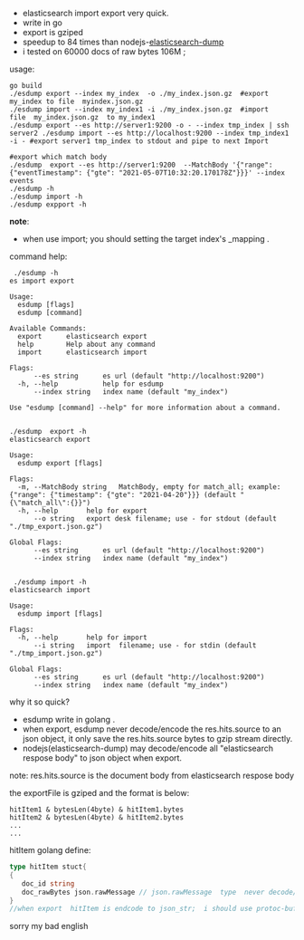 - elasticsearch  import export very quick.
- write in go 
- export is gziped 
- speedup to 84 times than nodejs-[elasticsearch-dump](https://github.com/elasticsearch-dump/elasticsearch-dump)  
 - i tested on 60000 docs of raw bytes 106M ;
 

 
 usage:
 ```shell script
go build 
./esdump export --index my_index  -o ./my_index.json.gz  #export  my_index to file  myindex.json.gz
./esdump import --index my_index1 -i ./my_index.json.gz  #import   file  my_index.json.gz  to my_index1
./esdump export --es http://server1:9200 -o - --index tmp_index | ssh server2 ./esdump import --es http://localhost:9200 --index tmp_index1  -i - #export server1 tmp_index to stdout and pipe to next Import

#export which match body
./esdump  export --es http://server1:9200  --MatchBody '{"range": {"eventTimestamp": {"gte": "2021-05-07T10:32:20.170178Z"}}}' --index events
 ./esdump -h
./esdump import -h
./esdump expport -h
 ```

**note**:
- when use import;  you should setting the target index's _mapping .


command help:
```shell script
 ./esdump -h
es import export

Usage:
  esdump [flags]
  esdump [command]

Available Commands:
  export      elasticsearch export
  help        Help about any command
  import      elasticsearch import

Flags:
      --es string      es url (default "http://localhost:9200")
  -h, --help           help for esdump
      --index string   index name (default "my_index")

Use "esdump [command] --help" for more information about a command.


./esdump  export -h
elasticsearch export

Usage:
  esdump export [flags]

Flags:
  -m, --MatchBody string   MatchBody, empty for match_all; example:{"range": {"timestamp": {"gte": "2021-04-20"}}} (default "{\"match_all\":{}}")
  -h, --help       help for export
      --o string   export desk filename; use - for stdout (default "./tmp_export.json.gz")

Global Flags:
      --es string      es url (default "http://localhost:9200")
      --index string   index name (default "my_index")


 ./esdump import -h
elasticsearch import

Usage:
  esdump import [flags]

Flags:
  -h, --help       help for import
      --i string   import  filename; use - for stdin (default "./tmp_import.json.gz")

Global Flags:
      --es string      es url (default "http://localhost:9200")
      --index string   index name (default "my_index")

```


why it so quick?

- esdump write in golang .
- when export,  esdump never decode/encode the res.hits.source to an json object, it only save the res.hits.source bytes to gzip stream directly.  
-  nodejs(elasticsearch-dump) may  decode/encode all "elasticsearch respose body" to json object when export.

note:  res.hits.source is the document body from elasticsearch respose body


the exportFile is gziped and the  format is below:
```shell script
hitItem1 & bytesLen(4byte) & hitItem1.bytes 
hitItem2 & bytesLen(4byte) & hitItem2.bytes
...
...
```

hitItem golang define:
```go
type hitItem stuct{
{
   doc_id string
   doc_rawBytes json.rawMessage // json.rawMessage  type  never decode/encode when json serialize or unserialize
}
//when export  hitItem is endcode to json_str;  i should use protoc-buffer, it will more quickly endcode.
```

sorry my bad english
